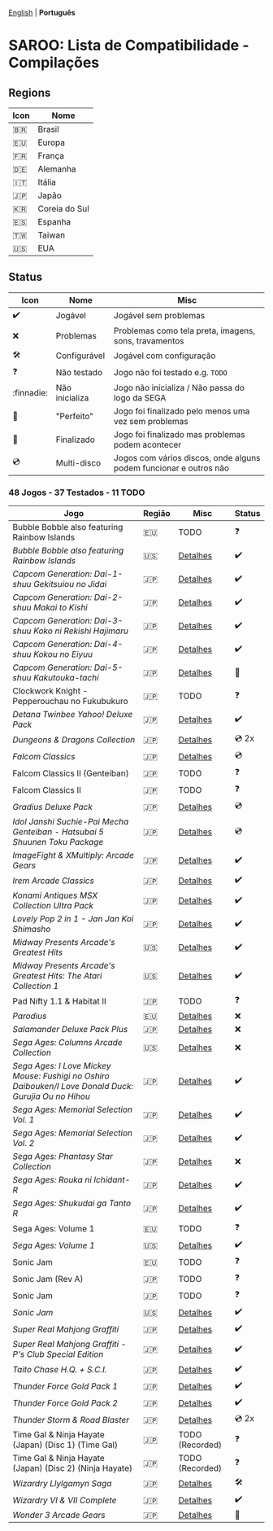 [English](README.md) | **Português**

# SAROO: Lista de Compatibilidade - Compilações

## Regions

| Icon     | Nome          |
| -------- | ------------- |
| :brazil: | Brasil        |
| :eu:     | Europa        |
| :fr:     | França        |
| :de:     | Alemanha      |
| :it:     | Itália        |
| :jp:     | Japão         |
| :kr:     | Coreia do Sul |
| :es:     | Espanha       |
| :taiwan: | Taiwan        |
| :us:     | EUA           |

## Status

| Icon                | Nome           | Misc                                                              |
| ------------------- | -------------- | ----------------------------------------------------------------- |
| :heavy_check_mark:  | Jogável        | Jogável sem problemas                                             |
| :x:                 | Problemas      | Problemas como tela preta, imagens, sons, travamentos             |
| :hammer_and_wrench: | Configurável   | Jogável com configuração                                          |
| :question:          | Não testado    | Jogo não foi testado e.g. `TODO`                                  |
| :finnadie:          | Não inicializa | Jogo não inicializa / Não passa do logo da SEGA                   |
| :100:               | "Perfeito"     | Jogo foi finalizado pelo menos uma vez sem problemas              |
| :checkered_flag:    | Finalizado     | Jogo foi finalizado mas problemas podem acontecer                 |
| :cd:                | Multi-disco    | Jogos com vários discos, onde alguns podem funcionar e outros não |

### 48 Jogos - 37 Testados - 11 TODO

| Jogo                                                                                                  | Região | Misc                                                                  | Status              |
| ----------------------------------------------------------------------------------------------------- | ------ | --------------------------------------------------------------------- | ------------------- |
| Bubble Bobble also featuring Rainbow Islands                                                          | :eu:   | TODO                                                                  | :question:          |
| _Bubble Bobble also featuring Rainbow Islands_                                                        | :us:   | [Detalhes](../../Regions/Compilations/USA/T-8131H/01/README.md)       | :heavy_check_mark:  |
| _Capcom Generation: Dai-1-shuu Gekitsuiou no Jidai_                                                   | :jp:   | [Detalhes](../../Regions/Compilations/Japan/T-1232G/01/README.md)     | :heavy_check_mark:  |
| _Capcom Generation: Dai-2-shuu Makai to Kishi_                                                        | :jp:   | [Detalhes](../../Regions/Compilations/Japan/T-1233G/01/README.md)     | :heavy_check_mark:  |
| _Capcom Generation: Dai-3-shuu Koko ni Rekishi Hajimaru_                                              | :jp:   | [Detalhes](../../Regions/Compilations/Japan/T-1234G/01/README.md)     | :heavy_check_mark:  |
| _Capcom Generation: Dai-4-shuu Kokou no Eiyuu_                                                        | :jp:   | [Detalhes](../../Regions/Compilations/Japan/T-1235G/01/README.md)     | :heavy_check_mark:  |
| _Capcom Generation: Dai-5-shuu Kakutouka-tachi_                                                       | :jp:   | [Detalhes](../../Regions/Compilations/Japan/T-1236G/README.md)        | :100:               |
| Clockwork Knight - Pepperouchau no Fukubukuro                                                         | :jp:   | TODO                                                                  | :question:          |
| _Detana Twinbee Yahoo! Deluxe Pack_                                                                   | :jp:   | [Detalhes](../../Regions/Compilations/Japan/T-9505G/01/README.md)     | :heavy_check_mark:  |
| _Dungeons & Dragons Collection_                                                                       | :jp:   | [Detalhes](../../Regions/Compilations/Japan/T-1245G/README.md)        | :cd: 2x             |
| _Falcom Classics_                                                                                     | :jp:   | [Detalhes](../../Regions/Compilations/Japan/T-31503G/01/README.md)    | :cd:                |
| Falcom Classics II (Genteiban)                                                                        | :jp:   | TODO                                                                  | :question:          |
| Falcom Classics II                                                                                    | :jp:   | TODO                                                                  | :question:          |
| _Gradius Deluxe Pack_                                                                                 | :jp:   | [Detalhes](../../Regions/Compilations/Japan/T-31503G/01/README.md)    | :cd:                |
| _Idol Janshi Suchie-Pai Mecha Genteiban - Hatsubai 5 Shuunen Toku Package_                            | :jp:   | [Detalhes](../../Regions/Compilations/Japan/T-5716G/01/README.md)     | :cd:                |
| _ImageFight & XMultiply: Arcade Gears_                                                                | :jp:   | [Detalhes](../../Regions/Compilations/Japan/T-26110G/01/README.md)    | :heavy_check_mark:  |
| _Irem Arcade Classics_                                                                                | :jp:   | [Detalhes](../../Regions/Compilations/Japan/T-22403G/01/README.md)    | :heavy_check_mark:  |
| _Konami Antiques MSX Collection Ultra Pack_                                                           | :jp:   | [Detalhes](../../Regions/Compilations/Japan/T-9530G/01/README.md)     | :heavy_check_mark:  |
| _Lovely Pop 2 in 1 - Jan Jan Koi Shimasho_                                                            | :jp:   | [Detalhes](../../Regions/Compilations/Japan/T-5801G/01/README.md)     | :heavy_check_mark:  |
| _Midway Presents Arcade's Greatest Hits_                                                              | :us:   | [Detalhes](../../Regions/Compilations/USA/T-9703H/01/README.md)       | :heavy_check_mark:  |
| _Midway Presents Arcade's Greatest Hits: The Atari Collection 1_                                      | :us:   | [Detalhes](../../Regions/Compilations/USA/T-9706H/01/README.md)       | :heavy_check_mark:  |
| Pad Nifty 1.1 & Habitat II                                                                            | :jp:   | TODO                                                                  | :question:          |
| _Parodius_                                                                                            | :eu:   | [Detalhes](../../Regions/Compilations/Europe/T-9501H-50/01/README.md) | :x:                 |
| _Salamander Deluxe Pack Plus_                                                                         | :jp:   | [Detalhes](../../Regions/Compilations/Japan/T-9520G/01/README.md)     | :x:                 |
| _Sega Ages: Columns Arcade Collection_                                                                | :us:   | [Detalhes](../../Regions/Compilations/Japan/GS-9161/01/README.md)     | :x:                 |
| _Sega Ages: I Love Mickey Mouse: Fushigi no Oshiro Daibouken/I Love Donald Duck: Gurujia Ou no Hihou_ | :jp:   | [Detalhes](../../Regions/Compilations/Japan/GS-9179/01/README.md)     | :heavy_check_mark:  |
| _Sega Ages: Memorial Selection Vol. 1_                                                                | :jp:   | [Detalhes](../../Regions/Compilations/Japan/GS-9135/01/README.md)     | :heavy_check_mark:  |
| _Sega Ages: Memorial Selection Vol. 2_                                                                | :jp:   | [Detalhes](../../Regions/Compilations/Japan/GS-9163/01/README.md)     | :heavy_check_mark:  |
| _Sega Ages: Phantasy Star Collection_                                                                 | :jp:   | [Detalhes](../../Regions/Compilations/Japan/GS-9186/01/README.md)     | :x:                 |
| _Sega Ages: Rouka ni Ichidant-R_                                                                      | :jp:   | [Detalhes](../../Regions/Compilations/Japan/GS-9043/01/README.md)     | :heavy_check_mark:  |
| _Sega Ages: Shukudai ga Tanto R_                                                                      | :jp:   | [Detalhes](../../Regions/Compilations/Japan/GS-9042/01/README.md)     | :heavy_check_mark:  |
| Sega Ages: Volume 1                                                                                   | :eu:   | TODO                                                                  | :question:          |
| _Sega Ages: Volume 1_                                                                                 | :us:   | [Detalhes](../../Regions/Compilations/USA/T-12707H/01/README.md)      | :heavy_check_mark:  |
| Sonic Jam                                                                                             | :eu:   | TODO                                                                  | :question:          |
| Sonic Jam (Rev A)                                                                                     | :jp:   | TODO                                                                  | :question:          |
| Sonic Jam                                                                                             | :jp:   | TODO                                                                  | :question:          |
| _Sonic Jam_                                                                                           | :us:   | [Detalhes](../../Regions/Compilations/USA/MK-81079/01/README.md)      | :heavy_check_mark:  |
| _Super Real Mahjong Graffiti_                                                                         | :jp:   | [Detalhes](../../Regions/Compilations/Japan/T-16504G/01/README.md)    | :heavy_check_mark:  |
| _Super Real Mahjong Graffiti - P's Club Special Edition_                                              | :jp:   | [Detalhes](../../Regions/Compilations/Japan/T-16506G/01/README.md)    | :heavy_check_mark:  |
| _Taito Chase H.Q. + S.C.I._                                                                           | :jp:   | [Detalhes](../../Regions/Compilations/Japan/T-1105G/01/README.md)     | :heavy_check_mark:  |
| _Thunder Force Gold Pack 1_                                                                           | :jp:   | [Detalhes](../../Regions/Compilations/Japan/T-1807G/01/README.md)     | :heavy_check_mark:  |
| _Thunder Force Gold Pack 2_                                                                           | :jp:   | [Detalhes](../../Regions/Compilations/Japan/T-1808G/01/README.md)     | :heavy_check_mark:  |
| _Thunder Storm & Road Blaster_                                                                        | :jp:   | [Detalhes](../../Regions/Compilations/T-20701G/README.md)             | :cd: 2x             |
| Time Gal & Ninja Hayate (Japan) (Disc 1) (Time Gal)                                                   | :jp:   | TODO (Recorded)                                                       | :question:          |
| Time Gal & Ninja Hayate (Japan) (Disc 2) (Ninja Hayate)                                               | :jp:   | TODO (Recorded)                                                       | :question:          |
| _Wizardry Llylgamyn Saga_                                                                             | :jp:   | [Detalhes](../../Regions/Compilations/Japan/T-38601G/01/README.md)    | :hammer_and_wrench: |
| _Wizardry VI & VII Complete_                                                                          | :jp:   | [Detalhes](../../Regions/Compilations/Japan/T-1306G/01/README.md)     | :heavy_check_mark:  |
| _Wonder 3 Arcade Gears_                                                                               | :jp:   | [Detalhes](../../Regions/Compilations/Japan/T-26107G/01/README.md)    | :100:               |
